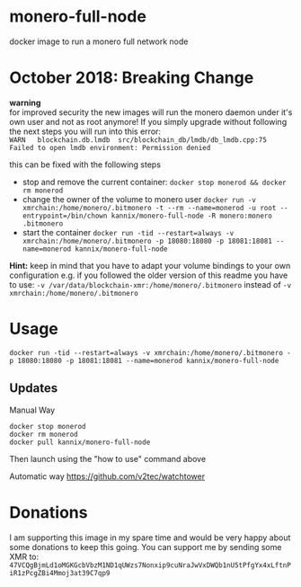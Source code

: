 # monero-full-node

docker image to run a monero full network node

# October 2018: Breaking Change
**warning**  
for improved security the new images will run the monero daemon under it's own user and not as root anymore!
If you simply upgrade without following the next steps you will run into this error:  
`WARN 	blockchain.db.lmdb	src/blockchain_db/lmdb/db_lmdb.cpp:75	Failed to open lmdb environment: Permission denied`

this can be fixed with the following steps  

* stop and remove the current container: `docker stop monerod && docker rm monerod`
* change the owner of the volume to monero user `docker run -v xmrchain:/home/monero/.bitmonero -t --rm --name=monerod -u root --entrypoint=/bin/chown kannix/monero-full-node -R monero:monero .bitmonero`
* start the container `docker run -tid --restart=always -v xmrchain:/home/monero/.bitmonero -p 18080:18080 -p 18081:18081 --name=monerod kannix/monero-full-node`

**Hint:** keep in mind that you have to adapt your volume bindings to your own configuration e.g. if you followed the older version of this readme you have to use: `-v /var/data/blockchain-xmr:/home/monero/.bitmonero` instead of `-v xmrchain:/home/monero/.bitmonero`

# Usage

`docker run -tid --restart=always -v xmrchain:/home/monero/.bitmonero -p 18080:18080 -p 18081:18081 --name=monerod kannix/monero-full-node`

## Updates
Manual Way
```
docker stop monerod
docker rm monerod
docker pull kannix/monero-full-node
```
Then launch using the "how to use" command above

Automatic way
https://github.com/v2tec/watchtower

# Donations

I am supporting this image in my spare time and would be very happy about some donations to keep this going. You can support me by sending some XMR to: `47VCQgBjmLd1oMGKGcbVbzM1ND1qUWzs7Nonxip9cuNraJwVxDWQb1nU5tPfgYx4xLftnPiR1zPcgZBi4Mmoj3at39C7qp9`
